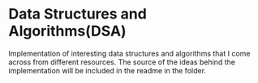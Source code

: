 # Data Structures and Algorithms(DSA)

Implementation of interesting data structures and algorithms that I come across from different resources. The source of the ideas behind the implementation will be included in the readme in the folder.
